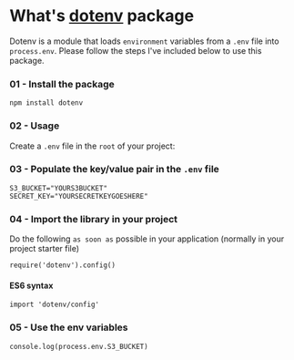 # What's [dotenv](https://www.npmjs.com/package/dotenv) package

Dotenv is a module that loads `environment` variables from a `.env` file into `process.env`. Please follow the steps I've included below to use this package.

### 01 - Install the package

`npm install dotenv`

### 02 - Usage

Create a `.env` file in the `root` of your project:

### 03 - Populate the key/value pair in the `.env` file


```
S3_BUCKET="YOURS3BUCKET"
SECRET_KEY="YOURSECRETKEYGOESHERE"
```

### 04 - Import the library in your project

Do the following `as soon as` possible in your application (normally in your project starter file)

`require('dotenv').config()`

#### ES6 syntax

`import 'dotenv/config'`

### 05 - Use the env variables

`console.log(process.env.S3_BUCKET)`

